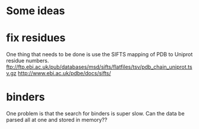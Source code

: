 # Some ideas

# fix residues
One thing that needs to be done is use the SIFTS mapping of PDB to Uniprot residue numbers.
ftp://ftp.ebi.ac.uk/pub/databases/msd/sifts/flatfiles/tsv/pdb_chain_uniprot.tsv.gz 
http://www.ebi.ac.uk/pdbe/docs/sifts/ 

# binders
One problem is that the search for binders is super slow.
Can the data be parsed all at one and stored in memory??

#
